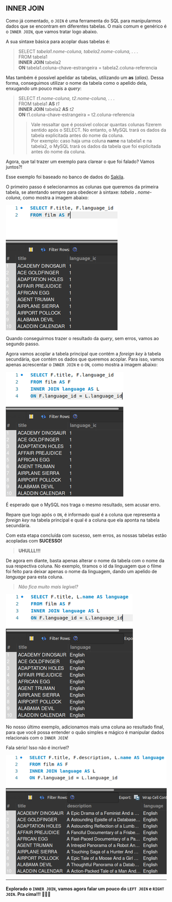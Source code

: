 ## INNER JOIN

Como já comentado, o ``JOIN`` é uma ferramenta do SQL para manipularmos dados que se encontram em diferentes tabelas. O mais comum e genérico é o ``INNER JOIN``, que vamos tratar logo abaixo.

A sua sintaxe básica para acoplar duas tabelas é:

> SELECT *tabela1.nome-coluna, tabela2.nome-coluna, . . .*  
> FROM tabela1  
> **INNER JOIN** tabela2  
> **ON** tabela1.coluna-chave-estrangeira = tabela2.coluna-referencia

Mas também é possível apelidar as tabelas, utilizando um **as** (*alias*). Dessa forma, conseguimos utilizar o nome da tabela como o apelido dela, enxugando um pouco mais a *query*:

> SELECT *t1.nome-coluna, t2.nome-coluna, . . .*  
> FROM tabela1 **AS** *t1*  
> **INNER JOIN** tabela2 **AS** *t2*  
> **ON** t1.coluna-chave-estrangeira = t2.coluna-referencia  
>
>  > Vale ressaltar que é possível colocar quantas colunas fizerem sentido após o SELECT. No entanto, o MySQL trará os dados da tabela explicitada antes do nome da coluna.  
>  >Por exemplo: caso haja uma coluna **name** na tabela1 e na tabela2, o MySQL trará os dados da tabela que foi explicitada antes do nome da coluna.

Agora, que tal trazer um exemplo para clarear o que foi falado? Vamos juntos?!

Esse exemplo foi baseado no banco de dados do [Sakila](https://assets.app.betrybe.com/back-end/sakila-1ae15ae82697888c35bf1f1c8acbf755.sql). 

O primeiro passo é selecionarmos as colunas que queremos da primeira tabela, se atentando sempre para obedecer à sintaxe: *tabela **.** nome-coluna*, como mostra a imagem abaixo:

![Primeiro passo](../images/FIRST_INNER_JOIN.png)

Quando conseguirmos trazer o resultado da *query*, sem erros, vamos ao segundo passo.

Agora vamos acoplar a tabela principal que contém a *foreign key* à tabela secundária, que contém os dados que queremos acoplar. Para isso, vamos apenas acrescentar o ``INNER JOIN`` e o ``ON``, como mostra a imagem abaixo:

![Segundo passo](../images/SECOND_INNER_JOIN.png)

É esperado que o MySQL nos traga o mesmo resultado, sem acusar erro.  

Repare que logo após o ``ON``, é informado qual é a coluna que representa a *foreign key* na tabela principal e qual é a coluna que ela aponta na tabela secundária.

Com esta etapa concluída com sucesso, sem erros, as nossas tabelas estão acopladas com **SUCESSO!**

> **UHULLL!!!**

De agora em diante, basta apenas alterar o nome da tabela com o nome da sua respectiva coluna. No exemplo, tiramos o id da linguagem que o filme foi feito para deixar apenas o nome da linguagem, dando um apelido de *language* para esta coluna.

> *Não fica muito mais legível?*

![Terceiro passo](../images/THIRD_INNER_JOIN.png)

No nosso último exemplo, adicionamos mais uma coluna ao resultado final, para que você possa entender o quão simples e mágico é manipular dados relacionais com o ``INNER JOIN``! 

Fala sério! Isso não é incrível?

![Quarto passo](../images/FOURTH_INNER_JOIN.png)

---

#### Explorado o ``INNER JOIN``, vamos agora falar um pouco do ``LEFT JOIN`` e ``RIGHT JOIN``. Pra cima!!! 🚀🚀🚀